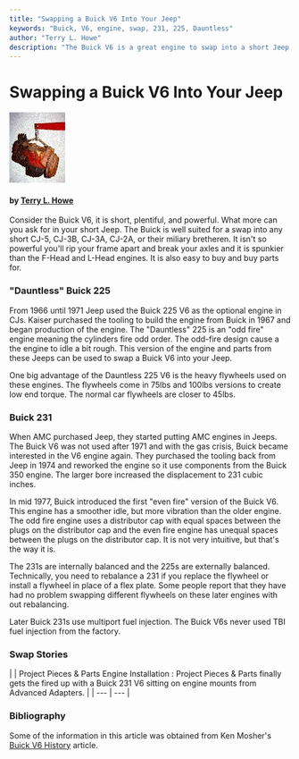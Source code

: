 ```yaml
---
title: "Swapping a Buick V6 Into Your Jeep"
keywords: "Buick, V6, engine, swap, 231, 225, Dauntless"
author: "Terry L. Howe"
description: "The Buick V6 is a great engine to swap into a short Jeep.  Early CJs are short and so a short engine can be the best thing to swap in.  The Buick V6 engines a powerful and leave you with some drive shaft."
---
```


# Swapping a Buick V6 Into Your Jeep

![Buick 225 V6](/convengine/225.jpg)

#### by [Terry L. Howe](txh3202@worldnet.att.net)

Consider the Buick V6, it is short, plentiful, and powerful.  What
more can you ask for in your short Jeep.  The Buick is well suited
for a swap into any short CJ-5, CJ-3B, CJ-3A, CJ-2A, or their
miliary bretheren.  It isn't so powerful you'll rip your frame
apart and break your axles and it is spunkier than the F-Head
and L-Head engines.  It is also easy to buy and buy parts for.

### "Dauntless" Buick 225

From 1966 until 1971 Jeep used the Buick 225 V6 as the optional
engine in CJs.  Kaiser purchased the tooling to build the engine
from Buick in 1967 and began production of the engine.  The
"Dauntless" 225 is an "odd fire" engine meaning the
cylinders fire odd order.  The odd-fire design cause a the
engine to idle a bit rough.  This version of the engine and
parts from these Jeeps can be used to swap a Buick V6 into your
Jeep.

One big advantage of the Dauntless 225 V6 is the heavy flywheels
used on these engines.  The flywheels come in 75lbs and 100lbs
versions to create low end torque.  The normal car flywheels are
closer to 45lbs.

### Buick 231

When AMC purchased Jeep, they started putting AMC engines in Jeeps.
The Buick V6 was not used after 1971 and with the gas crisis, Buick
became interested in the V6 engine again.  They purchased the tooling
back from Jeep in 1974 and reworked the engine so it use components from
the Buick 350 engine.  The larger bore increased the displacement
to 231 cubic inches.

In mid 1977, Buick introduced the first "even fire" version of the
Buick V6.  This engine has a smoother idle, but more vibration than
the older engine.  The odd fire engine uses a distributor cap with
equal spaces between the plugs on the distributor cap and the even
fire engine has unequal spaces between the plugs on the distributor
cap.  It is not very intuitive, but that's the way it is.

The 231s are internally balanced and the 225s are externally balanced.
Technically, you need to rebalance a 231 if you replace the flywheel
or install a flywheel in place of a flex plate.  Some people report
that they have had no problem swapping different flywheels on these
later engines with out rebalancing.

Later Buick 231s use multiport fuel injection.  The Buick V6s
never used TBI fuel injection from the factory.

### Swap Stories

[](http://www.4x4wire.com/jeep/projects/pieces/engine/)

|  | Project Pieces & Parts Engine Installation
:
Project Pieces & Parts finally gets the fired up
with a Buick 231 V6 sitting on engine mounts from Advanced
Adapters. |
| --- | --- |

### Bibliography

Some of the information in this article was obtained from Ken Mosher's
[Buick V6 History](http://ni.umd.edu/gnttype/www/v6hist.html)
article.
